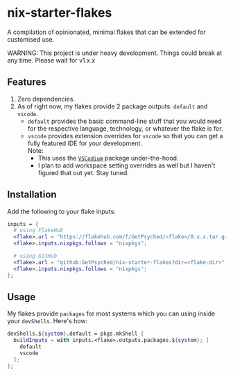 # nix-starter-flakes
A compilation of opinionated, minimal flakes that can be extended for customised use.

WARNING: This project is under heavy development. Things could break at any time. Please wait for v1.x.x

## Features
1. Zero dependencies.
2. As of right now, my flakes provide 2 package outputs: `default` and `vscode`.
   - `default` provides the basic command-line stuff that you would need for the respective language, technology, or whatever the flake is for.
   - `vscode` provides extension overrides for `vscode` so that you can get a fully featured IDE for your development.<br>
      Note:
      - This uses the [`VSCodium`](https://github.com/VSCodium/vscodium) package under-the-hood.
      - I plan to add workspace setting overrides as well but I haven't figured that out yet. Stay tuned.

## Installation
Add the following to your flake inputs:
```nix
inputs = {
  # using FlakeHub
  <flake>.url = "https://flakehub.com/f/GetPsyched/<flake>/0.x.x.tar.gz";
  <flake>.inputs.nixpkgs.follows = "nixpkgs";

  # using GitHub
  <flake>.url = "github:GetPsyched/nix-starter-flakes?dir=<flake-dir>";
  <flake>.inputs.nixpkgs.follows = "nixpkgs";
};
```

## Usage
My flakes provide `packages` for most systems which you can using inside your `devShells`. Here's how:
```nix
devShells.${system}.default = pkgs.mkShell {
  buildInputs = with inputs.<flake>.outputs.packages.${system}; [
    default
    vscode
  ];
};
```
